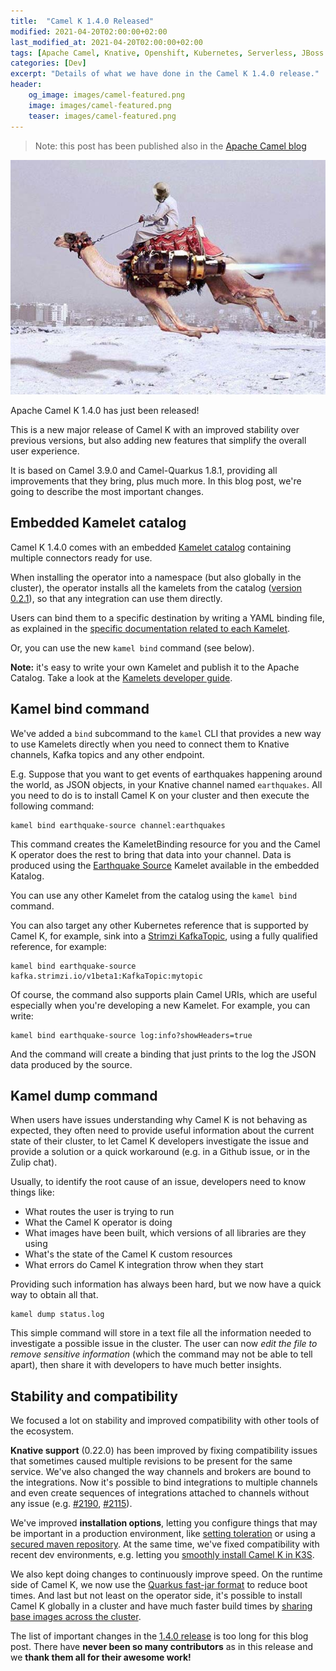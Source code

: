 ```yaml
---
title:  "Camel K 1.4.0 Released"
modified: 2021-04-20T02:00:00+02:00
last_modified_at: 2021-04-20T02:00:00+02:00
tags: [Apache Camel, Knative, Openshift, Kubernetes, Serverless, JBoss Fuse]
categories: [Dev]
excerpt: "Details of what we have done in the Camel K 1.4.0 release."
header:
    og_image: images/camel-featured.png
    image: images/camel-featured.png
    teaser: images/camel-featured.png
---
```


> Note: this post has been published also in the [Apache Camel blog](https://camel.apache.org/blog/2021/04/camel-k-140-Whatsnew/)

![Camel K 1.4.0](/images/camel-featured.png)

Apache Camel K 1.4.0 has just been released!

This is a new major release of Camel K with an improved stability over previous versions, but also adding new features
that simplify the overall user experience.

It is based on Camel 3.9.0 and Camel-Quarkus 1.8.1, providing all improvements that they bring, plus much more. In this blog post, we're going to describe the most important changes.

## Embedded Kamelet catalog

Camel K 1.4.0 comes with an embedded [Kamelet catalog](https://camel.apache.org/camel-kamelets/latest/) containing multiple connectors ready for use.

When installing the operator into a namespace (but also globally in the cluster), the operator installs all the kamelets from the catalog ([version 0.2.1](https://github.com/apache/camel-kamelets/tree/v0.2.1)), so that any integration can use them directly.

Users can bind them to a specific destination by writing a YAML binding file, as explained in the [specific documentation related to each Kamelet](https://camel.apache.org/camel-kamelets/latest/aws-sqs-source.html#_knative_source).

Or, you can use the new `kamel bind` command (see below).

**Note:** it's easy to write your own Kamelet and publish it to the Apache Catalog. Take a look at the [Kamelets developer guide](https://camel.apache.org/camel-k/latest/kamelets/kamelets-dev.html).

## Kamel bind command

We've added a `bind` subcommand to the  `kamel` CLI that provides a new way to use Kamelets directly when you need to connect them to Knative channels, Kafka topics and any other endpoint.

E.g. Suppose that you want to get events of earthquakes happening around the world, as JSON objects, in your Knative channel named `earthquakes`. All you need to do is to install Camel K on your cluster and then execute the following command:

```
kamel bind earthquake-source channel:earthquakes
```

This command creates the KameletBinding resource for you and the Camel K operator does the rest to bring that data into your channel.
Data is produced using the [Earthquake Source](https://camel.apache.org/camel-kamelets/latest/earthquake-source.html) Kamelet available in the embedded Katalog.

You can use any other Kamelet from the catalog using the `kamel bind` command.

You can also target any other Kubernetes reference that is supported by Camel K, for example, sink into a [Strimzi KafkaTopic](https://strimzi.io/), using a fully qualified reference, for example:

```
kamel bind earthquake-source kafka.strimzi.io/v1beta1:KafkaTopic:mytopic
```

Of course, the command also supports plain Camel URIs, which are useful especially when you're developing a new Kamelet. For example, you can write:

```
kamel bind earthquake-source log:info?showHeaders=true
```

And the command will create a binding that just prints to the log the JSON data produced by the source.

## Kamel dump command

When users have issues understanding why Camel K is not behaving as expected, they often need to provide useful information 
about the current state of their cluster, to let Camel K developers investigate the issue and provide a solution or a quick workaround (e.g. in a Github issue, or in the Zulip chat).

Usually, to identify the root cause of an issue, developers need to know things like:

- What routes the user is trying to run
- What the Camel K operator is doing
- What images have been built, which versions of all libraries are they using
- What's the state of the Camel K custom resources
- What errors do Camel K integration throw when they start

Providing such information has always been hard, but we now have a quick way to obtain all that.

```
kamel dump status.log
```

This simple command will store in a text file all the information needed to investigate a possible issue in the cluster.
The user can now *edit the file to remove sensitive information* (which the command may not be able to tell apart), then 
share it with developers to have much better insights.

## Stability and compatibility

We focused a lot on stability and improved compatibility with other tools of the ecosystem.

**Knative support** (0.22.0) has been improved by fixing compatibility issues that sometimes caused multiple revisions
to be present for the same service. We've also changed the way channels and brokers are bound to the integrations. Now it's possible
to bind integrations to multiple channels and even create sequences of integrations attached to channels without any issue (e.g. [#2190](https://github.com/apache/camel-k/pull/2190), [#2115](https://github.com/apache/camel-k/pull/2115)).

We've improved **installation options**, letting you configure things that may be important in a production environment, like [setting toleration](https://github.com/apache/camel-k/pull/2114) or using a [secured maven repository](https://github.com/apache/camel-k/pull/2180).
At the same time, we've fixed compatibility with recent dev environments, e.g. letting you [smoothly install Camel K in K3S](https://camel.apache.org/camel-k/latest/installation/registry/k3s.html).

We also kept doing changes to continuously improve speed. On the runtime side of Camel K, we now use the [Quarkus fast-jar format](https://github.com/apache/camel-k/pull/1931) to reduce boot times. And last but not least on the operator side, it's possible to install Camel K globally in a cluster and have much faster build times by [sharing base images across the cluster](https://github.com/apache/camel-k/pull/2058).

The list of important changes in the [1.4.0 release](https://github.com/apache/camel-k/releases/tag/v1.4.0) is too long for this blog post. There have **never been so many contributors** as in this release and we **thank them all for their awesome work!**
